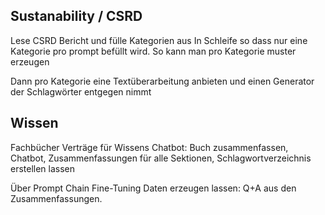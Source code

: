 
## Sustanability / CSRD

Lese CSRD Bericht und fülle Kategorien aus 
In Schleife so dass nur eine Kategorie pro prompt befüllt wird.
So kann man pro Kategorie muster erzeugen


Dann pro Kategorie eine Textüberarbeitung anbieten und einen Generator der Schlagwörter entgegen nimmt 

## Wissen

Fachbücher Verträge für Wissens Chatbot: Buch zusammenfassen, Chatbot, Zusammenfassungen für alle Sektionen, Schlagwortverzeichnis erstellen lassen

Über Prompt Chain Fine-Tuning Daten erzeugen lassen:
Q+A aus den Zusammenfassungen.